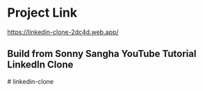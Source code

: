 # Project Link

https://linkedin-clone-2dc4d.web.app/

## Build from Sonny Sangha YouTube Tutorial LinkedIn Clone
#   l i n k e d i n - c l o n e  
 